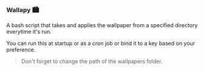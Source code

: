 ### Wallapy 🏙️

A bash script that takes and applies the wallpaper from a specified directory everytime it's run.

You can run this at startup or as a cron job or bind it to a key based on your preference.

> Don't forget to change the path of the wallpapers folder.